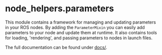 # node_helpers.parameters

This module contains a framework for managing and updating parameters in your ROS nodes.
By adding the `ParameterMixin` you can easily add parameters to your node and update them at runtime.
It also contains tools for loading, 'rendering', and passing parameters to nodes in launch files.

The full documentation can be found under [docs/](../../../../docs/parameters.rst).